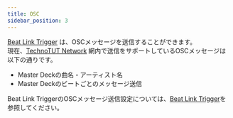 ```yaml
---
title: OSC
sidebar_position: 3
---
```

[Beat Link Trigger](/service/dj/beatlinktrigger) は、OSCメッセージを送信することができます。  
現在、[TechnoTUT Network](/) 網内で送信をサポートしているOSCメッセージは以下の通りです。  
- Master Deckの曲名・アーティスト名  
- Master Deckのビートごとのメッセージ送信  

Beat Link TriggerのOSCメッセージ送信設定については、[Beat Link Trigger](/service/dj/beatlinktrigger)を参照してください。